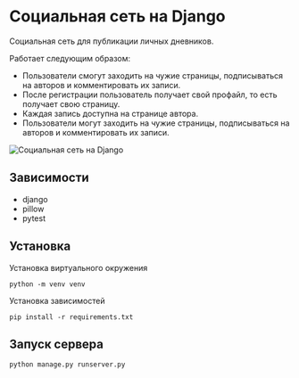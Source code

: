 Социальная сеть на Django
=============================== 

Cоциальная сеть для публикации личных дневников.

Работает следующим образом: 
- Пользователи смогут заходить на чужие страницы, подписываться на авторов и комментировать их записи.
- После регистрации пользователь получает свой профайл, то есть получает свою страницу.
- Каждая запись доступна на странице автора.
- Пользователи могут заходить на чужие страницы, подписываться на авторов и комментировать их записи.

![Социальная сеть на Django](http://gamedz.ru/wp-content/uploads/2020/Yatube2.jpg "Социальная сеть на Django")

## Зависимости
- django
- pillow
- pytest

## Установка
Установка виртуального окружения

`python -m venv venv`

Установка зависимостей

`pip install -r requirements.txt`

## Запуск сервера
`python manage.py runserver.py`

